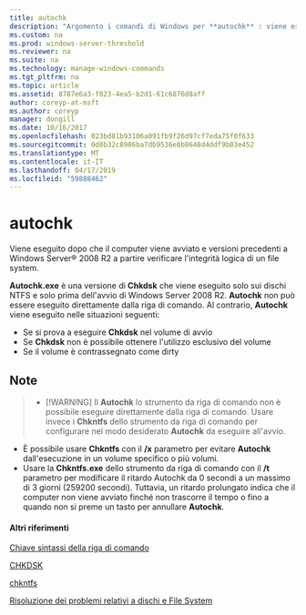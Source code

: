 ```yaml
---
title: autochk
description: "Argomento i comandi di Windows per **autochk** : viene eseguito quando il computer viene avviato e prima di Windows Server a partire verificare l'integrità logica di un file system."
ms.custom: na
ms.prod: windows-server-threshold
ms.reviewer: na
ms.suite: na
ms.technology: manage-windows-commands
ms.tgt_pltfrm: na
ms.topic: article
ms.assetid: 8787e6a3-f023-4ea5-b2d1-61c6876d8aff
author: coreyp-at-msft
ms.author: coreyp
manager: dongill
ms.date: 10/16/2017
ms.openlocfilehash: 023bd81b93106a091fb9f26d97cf7eda75f0f633
ms.sourcegitcommit: 0d0b32c8986ba7db9536e0b8648d4ddf9b03e452
ms.translationtype: MT
ms.contentlocale: it-IT
ms.lasthandoff: 04/17/2019
ms.locfileid: "59888462"
---
```

# <a name="autochk"></a>autochk



Viene eseguito dopo che il computer viene avviato e versioni precedenti a Windows Server® 2008 R2 a partire verificare l'integrità logica di un file system.

**Autochk.exe** è una versione di **Chkdsk** che viene eseguito solo sui dischi NTFS e solo prima dell'avvio di Windows Server 2008 R2. **Autochk** non può essere eseguito direttamente dalla riga di comando. Al contrario, **Autochk** viene eseguito nelle situazioni seguenti:
-   Se si prova a eseguire **Chkdsk** nel volume di avvio
-   Se **Chkdsk** non è possibile ottenere l'utilizzo esclusivo del volume
-   Se il volume è contrassegnato come dirty

## <a name="remarks"></a>Note

> -   [!WARNING]
>     Il **Autochk** lo strumento da riga di comando non è possibile eseguire direttamente dalla riga di comando. Usare invece i **Chkntfs** dello strumento da riga di comando per configurare nel modo desiderato **Autochk** da eseguire all'avvio.
-   È possibile usare **Chkntfs** con il **/x** parametro per evitare **Autochk** dall'esecuzione in un volume specifico o più volumi.
-   Usare la **Chkntfs.exe** dello strumento da riga di comando con il **/t** parametro per modificare il ritardo Autochk da 0 secondi a un massimo di 3 giorni (259200 secondi). Tuttavia, un ritardo prolungato indica che il computer non viene avviato finché non trascorre il tempo o fino a quando non si preme un tasto per annullare **Autochk**.

#### <a name="additional-references"></a>Altri riferimenti

[Chiave sintassi della riga di comando](command-line-syntax-key.md)

[CHKDSK](chkdsk.md)

[chkntfs](chkntfs.md)

[Risoluzione dei problemi relativi a dischi e File System](https://go.microsoft.com/fwlink/?LinkId=4527)